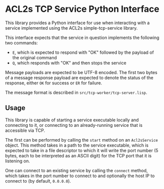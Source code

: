 # ACL2s TCP Service Python Interface

This library provides a Python interface for use when interacting with
a service implemented using the ACL2s simple-tcp-service library.

This interface expects that the service in question implements the
following two commands:
- `E`, which is expected to respond with "OK" followed by the payload
  of the original command
- `Q`, which responds with "OK" and then stops the service

Message payloads are expected to be UTF-8 encoded. The first two bytes
of a message response payload are expected to denote the status of the
response, either `OK` for success or `ER` for failure.

The message format is described in `src/tcp-worker/tcp-server.lisp`.

## Usage

This library is capable of starting a service executable locally and
connecting to it, or connecting to an already-running service that is
accessible via TCP.

The first can be performed by calling the `start` method on an
`Acl2sService` object. This method takes in a path to the service
executable, which is expected to take in a file descriptor to which it
will write the port number (5 bytes, each to be interpreted as an
ASCII digit) for the TCP port that it is listening on.

One can connect to an existing service by calling the `connect`
method, which takes in the port number to connect to and optionally
the host IP to connect to (by default, `0.0.0.0`).
